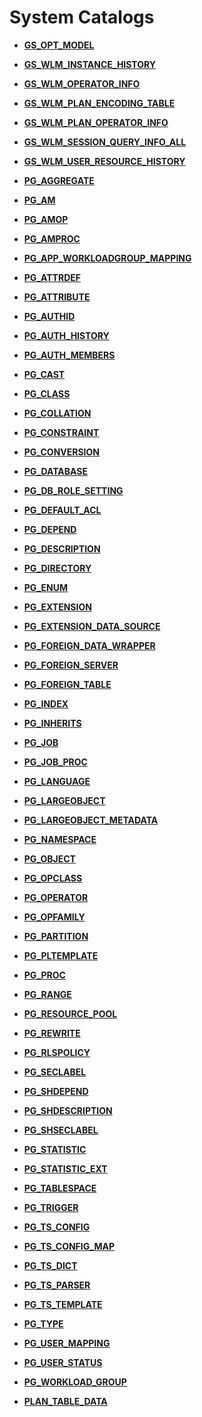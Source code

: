 # System Catalogs<a name="EN-US_TOPIC_0242385745"></a>

-   **[GS\_OPT\_MODEL](gs_opt_model.md)**  

-   **[GS\_WLM\_INSTANCE\_HISTORY](gs_wlm_instance_history.md)**  

-   **[GS\_WLM\_OPERATOR\_INFO](gs_wlm_operator_info.md)**  

-   **[GS\_WLM\_PLAN\_ENCODING\_TABLE](gs_wlm_plan_encoding_table.md)**  

-   **[GS\_WLM\_PLAN\_OPERATOR\_INFO](gs_wlm_plan_operator_info.md)**  

-   **[GS\_WLM\_SESSION\_QUERY\_INFO\_ALL](gs_wlm_session_query_info_all.md)**  

-   **[GS\_WLM\_USER\_RESOURCE\_HISTORY](gs_wlm_user_resource_history.md)**  

-   **[PG\_AGGREGATE](pg_aggregate.md)**  

-   **[PG\_AM](pg_am.md)**  

-   **[PG\_AMOP](pg_amop.md)**  

-   **[PG\_AMPROC](pg_amproc.md)**  

-   **[PG\_APP\_WORKLOADGROUP\_MAPPING](pg_app_workloadgroup_mapping.md)**  

-   **[PG\_ATTRDEF](pg_attrdef.md)**  

-   **[PG\_ATTRIBUTE](pg_attribute.md)**  

-   **[PG\_AUTHID](pg_authid.md)**  

-   **[PG\_AUTH\_HISTORY](pg_auth_history.md)**  

-   **[PG\_AUTH\_MEMBERS](pg_auth_members.md)**  

-   **[PG\_CAST](pg_cast.md)**  

-   **[PG\_CLASS](pg_class.md)**  

-   **[PG\_COLLATION](pg_collation.md)**  

-   **[PG\_CONSTRAINT](pg_constraint.md)**  

-   **[PG\_CONVERSION](pg_conversion.md)**  

-   **[PG\_DATABASE](pg_database.md)**  

-   **[PG\_DB\_ROLE\_SETTING](pg_db_role_setting.md)**  

-   **[PG\_DEFAULT\_ACL](pg_default_acl.md)**  

-   **[PG\_DEPEND](pg_depend.md)**  

-   **[PG\_DESCRIPTION](pg_description.md)**  

-   **[PG\_DIRECTORY](pg_directory.md)**  

-   **[PG\_ENUM](pg_enum.md)**  

-   **[PG\_EXTENSION](pg_extension.md)**  

-   **[PG\_EXTENSION\_DATA\_SOURCE](pg_extension_data_source.md)**  

-   **[PG\_FOREIGN\_DATA\_WRAPPER](pg_foreign_data_wrapper.md)**  

-   **[PG\_FOREIGN\_SERVER](pg_foreign_server.md)**  

-   **[PG\_FOREIGN\_TABLE](pg_foreign_table.md)**  

-   **[PG\_INDEX](pg_index.md)**  

-   **[PG\_INHERITS](pg_inherits.md)**  

-   **[PG\_JOB](pg_job.md)**  

-   **[PG\_JOB\_PROC](pg_job_proc.md)**  

-   **[PG\_LANGUAGE](pg_language.md)**  

-   **[PG\_LARGEOBJECT](pg_largeobject.md)**  

-   **[PG\_LARGEOBJECT\_METADATA](pg_largeobject_metadata.md)**  

-   **[PG\_NAMESPACE](pg_namespace.md)**  

-   **[PG\_OBJECT](pg_object.md)**  

-   **[PG\_OPCLASS](pg_opclass.md)**  

-   **[PG\_OPERATOR](pg_operator.md)**  

-   **[PG\_OPFAMILY](pg_opfamily.md)**  

-   **[PG\_PARTITION](pg_partition.md)**  

-   **[PG\_PLTEMPLATE](pg_pltemplate.md)**  

-   **[PG\_PROC](pg_proc.md)**  

-   **[PG\_RANGE](pg_range.md)**  

-   **[PG\_RESOURCE\_POOL](pg_resource_pool.md)**  

-   **[PG\_REWRITE](pg_rewrite.md)**  

-   **[PG\_RLSPOLICY](pg_rlspolicy.md)**  

-   **[PG\_SECLABEL](pg_seclabel.md)**  

-   **[PG\_SHDEPEND](pg_shdepend.md)**  

-   **[PG\_SHDESCRIPTION](pg_shdescription.md)**  

-   **[PG\_SHSECLABEL](pg_shseclabel.md)**  

-   **[PG\_STATISTIC](pg_statistic.md)**  

-   **[PG\_STATISTIC\_EXT](pg_statistic_ext.md)**  

-   **[PG\_TABLESPACE](pg_tablespace.md)**  

-   **[PG\_TRIGGER](pg_trigger.md)**  

-   **[PG\_TS\_CONFIG](pg_ts_config.md)**  

-   **[PG\_TS\_CONFIG\_MAP](pg_ts_config_map.md)**  

-   **[PG\_TS\_DICT](pg_ts_dict.md)**  

-   **[PG\_TS\_PARSER](pg_ts_parser.md)**  

-   **[PG\_TS\_TEMPLATE](pg_ts_template.md)**  

-   **[PG\_TYPE](pg_type.md)**  

-   **[PG\_USER\_MAPPING](pg_user_mapping.md)**  

-   **[PG\_USER\_STATUS](pg_user_status.md)**  

-   **[PG\_WORKLOAD\_GROUP](pg_workload_group.md)**  

-   **[PLAN\_TABLE\_DATA](plan_table_data.md)**  


